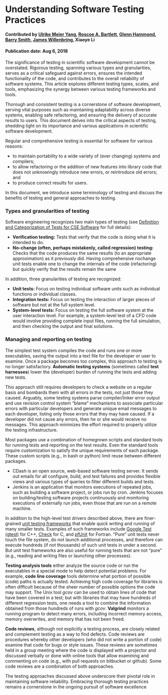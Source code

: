 # Understanding Software Testing Practices

#### Contributed by [Ulrike Meier Yang](https://github.com/ulrikeyang), [Roscoe A. Bartlett](https://github.com/bartlettroscoe), [Glenn Hammond](https://github.com/ghammond86), [Barry Smith](https://github.com/BarrySmith), [James Willenbring](https://github.com/jwillenbring), Xiaoye Li

#### Publication date: Aug 6, 2018

<!-- deck start -->
The significance of testing in scientific software development cannot be overstated. Rigorous testing, spanning various types and granularities, serves as a critical safeguard against errors, ensures the intended functionality of the code, and contributes to the overall reliability of software systems.  This article explores different testing types, scales, and tools, emphasizing the synergy between various testing frameworks and tools. 
<!-- deck end -->

Thorough and consistent testing is a cornerstone of software development, serving vital purposes such as maintaining adaptability across diverse systems, enabling safe refactoring, and ensuring the delivery of accurate results to users. This document delves into the critical aspects of testing, shedding light on its importance and various applications in scientific software development.

Regular and comprehensive testing is essential for software for various reasons:
* to maintain portability to a wide variety of (ever changing) systems and compilers;
* to allow refactoring or the addition of new features into library code that does not
unknowingly introduce new errors, or reintroduce old errors; and
* to produce correct results for users.

In this document, we introduce some terminology of testing and discuss the benefits of testing
and general approaches to testing.

### Types and granularities of testing
Software engineering recognizes two main types of testing (see [Definition and Categorization of Tests for CSE Software](../Blog/DefinitionsCategorizationsOfTests.md) for full details):
* **Verification testing:** Tests that verify that the code is doing what it is intended to do.
* **No-change (often, perhaps mistakenly, called regression) testing:** Checks that the
code produces the same results (to an appropriate approximation) as it previously did.
Having comprehensive nochange
unit tests enable one to change the internals of the
code (refactoring) but quickly verify that the results remain the same

In addition, three granularities of testing are recognized:
* **Unit tests:** Focus on testing individual software units such as individual functions or
individual classes.
* **Integration tests:** Focus on testing the interaction of larger pieces of software but not at
the full system level.
* **System-level tests:** Focus on testing the full software system at the user interaction level.
For example, a system-level test of a CFD code would involve providing complete input
files, running the full simulation, and then checking the output and final solutions.

### Managing and reporting on testing
The simplest test system compiles the code and runs one
or more executables, saving the output into a text file for the developer or user to examine. Once
a package becomes too complex, this approach to testing is no longer satisfactory. **Automatic
testing systems** (sometimes called **test harnesses**) lower the (developer) burden of running the
tests and adding new tests. 

This approach still requires developers to check a website on a regular basis and bombards them with all errors
in the tests, not just those they caused. Arguably, some testing systems parse compiler/linker
error output and use revision control system “blame” mechanisms to associate particular errors
with particular developers and generate unique email messages to each developer, listing only
those errors that they may have caused. If a developer did not cause any errors, then he or she
would receive no messages. This approach minimizes the effort required to properly utilize the
testing infrastructure.

Most packages use a combination of homegrown scripts and standard tools for running tests and
reporting on the test results. Even the standard tools require customization to satisfy the unique
requirements of each package. These custom scripts (e.g., in bash or python) limit reuse between
different packages.
* CDash is an open source, web-based software testing server. It sends out emails for all
configure, build, and test failures and provides flexible views and various types of queries
to filter different builds and tests.
* Jenkins is an application that monitors executions of repeated jobs, such as building a
software project, or jobs run by cron. Jenkins focuses on building/testing software projects
continuously and monitoring executions of externally run jobs, even those that are run on
a remote machine.

In addition to the high-level test drivers described above, there are finer-grained
[unit testing frameworks](https://en.wikipedia.org/wiki/Unit_testing#Unit_testing_frameworks) that enable quick writing and running of many smaller tests. Examples of such frameworks include [Google Test (gtest)](https://en.wikipedia.org/wiki/Google_Test) for C++, [Check](https://libcheck.github.io/check/) for C, and [pfUnit](https://en.wikipedia.org/wiki/PFUnit) for Fortran. “Pure” unit
tests never touch the file system, do not launch additional processes, and therefore can execute
hundreds (if not thousands) of such unit tests in under a second. But unit test frameworks are
also useful for running tests that are not “pure” (e.g., reading and writing files or launching other
processes).

**Testing analysis tools** either analyze the source code or run the executables in a special mode
to help detect potential problems. For example, **code line coverage** tools determine what portion
of possible (code) paths is actually tested. Achieving high code coverage for libraries is often
difficult because of the sheer number of possible options the code may support. The Unix tool
*gcov* can be used to obtain lines of code that have been covered in a test; but with libraries that
may have hundreds of different regression tests, one needs a tool to combine the information
obtained from those hundreds of runs with *gcov*. **Valgrind** monitors a running program to detect
many errors, including incorrect memory access, memory overwrites, and memory that has not
been freed.

**Code reviews**, although not explicitly a testing process, are closely related and complement
testing as a way to find defects. Code reviews are procedures whereby other developers (who did
not write a portion of code) examine that code for bugs or style issues. These reviews are
sometimes held in a group meeting where the code is displayed with a projector and discussed
verbally or done with online tools that allow examining and commenting on code (e.g., with pull
requests on bitbucket or github). Some code reviews are a combination of both approaches.

The testing approaches discussed above underscore their pivotal role in maintaining software reliability. Embracing thorough testing practices remains a cornerstone in the ongoing pursuit of software excellence

<!---
Publish: yes
Pinned: yes
Track: how to
Topics: testing
--->
